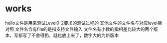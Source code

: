 # works
hello文件是用来测试Level0-2要求的测试过程的
其他文件的文件名与对应level相对照
文件名含有file的是指支持文件输入
文件名有小数的指相差比较大的两个版本，写都写了不舍得扔，就也放上来了，数字大的为新版本
